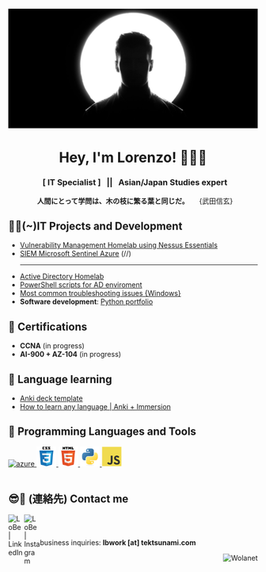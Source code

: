 ![MasterHead](bannerAB.png)

<h1 align="center"> Hey, I'm Lorenzo! 🙋🏻‍♂️ </h1>
<h3 align="center"> &nbsp; <b> [ IT Specialist ] </b> &nbsp; || &nbsp; Asian/Japan Studies expert </h3>
<p align="center"> &nbsp; <b> 人間にとって学問は、木の枝に繁る葉と同じだ。</b>　　{武田信玄} </p>

<h2>👨‍💻(~)IT Projects and Development </h2>

- [Vulnerability Management Homelab using Nessus Essentials](https://tektsunami.com/alabnessus.html)
- [SIEM Microsoft Sentinel Azure](https://github.com/Wolanet/---) (//)
   ________
- [Active Directory Homelab](https://tektsunami.com/adhomelab.html)
- [PowerShell scripts for AD enviroment](https://github.com/Wolanet/ActiveDirectory_Pshell_scripts)
- [Most common troubleshooting issues {Windows}](https://tektsunami.com/commontroubles.html)
- **Software development**: [Python portfolio](https://github.com/Wolanet/python_portfolioV)


<h2>📜 Certifications </h2>

- **CCNA** (in progress)
- **AI-900 + AZ-104** (in progress)


<h2>🔰 Language learning </h2>

- [Anki deck template](https://github.com/Wolanet/Anki_deck_LanguageLearning)
- [How to learn any language | Anki + Immersion](https://tektsunami.com/ankistudy.html)


<h2>💎 Programming Languages and Tools </h2>

<a href="https://azure.microsoft.com/en-in/" target="_blank" rel="noreferrer"> <img src="https://www.vectorlogo.zone/logos/microsoft_azure/microsoft_azure-icon.svg" alt="azure" width="40" height="40"/> </a> <a href="https://www.w3schools.com/css/" target="_blank" rel="noreferrer"> <img src="https://raw.githubusercontent.com/devicons/devicon/master/icons/css3/css3-original-wordmark.svg" alt="css3" width="40" height="40"/> </a>  <a href="https://www.w3.org/html/" target="_blank" rel="noreferrer"> <img src="https://raw.githubusercontent.com/devicons/devicon/master/icons/html5/html5-original-wordmark.svg" alt="html5" width="40" height="40"/> </a> <a href="https://www.python.org" target="_blank" rel="noreferrer"> <img src="https://raw.githubusercontent.com/devicons/devicon/master/icons/python/python-original.svg" alt="python" width="40" height="40"/> </a> <a href="https://www.javascript.com/" target="_blank" rel="noreferrer"> <img src="https://github.com/devicons/devicon/blob/master/icons/javascript/javascript-original.svg" alt="python" width="40" height="40"/> </a> 
 <br />
 <br />

<h2>😎🤳 (連絡先) Contact me </h2>

[<img align="left" alt="LoBe | LinkedIn" width="32px" src="https://cdn.jsdelivr.net/npm/simple-icons@v3/icons/linkedin.svg" />][linkedin]
[<img align="left" alt="LoBe | Instagram" width="32px" src="https://cdn.jsdelivr.net/npm/simple-icons@v3/icons/instagram.svg" />][instagram]

[instagram]: https://www.instagram.com/magnificent.flow/
[linkedin]: https://www.linkedin.com/in/lorenzobertini-netw/

<br /> <br /> 

business inquiries: **lbwork [at] tektsunami.com**  <p align="right"> <img src="https://komarev.com/ghpvc/?username=Wolanet&label=Profile%20views&color=0e75b6&style=flat" alt="Wolanet" /> </p>
<!-- Wolanet/Wolanet is a ✨ special ✨ repository because its `README.md` (this file) appears on your GitHub profile. -->

